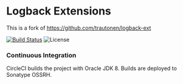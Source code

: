 Logback Extensions
==================

This is a fork of https://github.com/trautonen/logback-ext

[![Build Status](https://circleci.com/gh/WriskHQ/dropwizard-logging-cloudwatch.svg?style=shield&circle-token=199d2503bab54351c77c4721458ec04d340454b3)](https://circleci.com/gh/WriskHQ/dropwizard-logging-cloudwatch)
![License](https://img.shields.io/github/license/WriskHQ/dropwizard-logging-cloudwatch.svg?style=flat-square)



### Continuous Integration

CircleCI builds the project with Oracle JDK 8. Builds are deployed
to Sonatype OSSRH.
